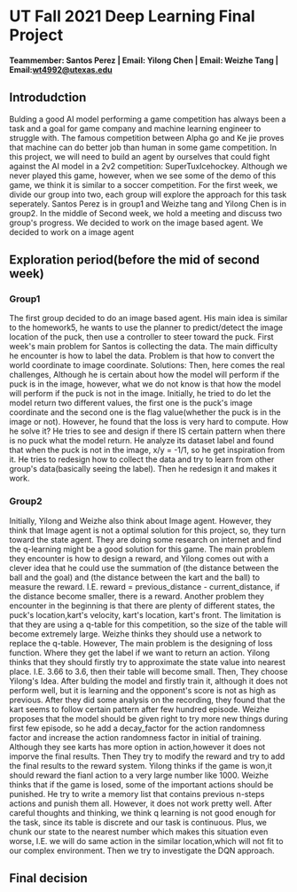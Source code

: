 # UT Fall 2021 Deep Learning Final Project

#### Teammember: Santos Perez | Email:                   Yilong Chen | Email:                   Weizhe Tang | Email:wt4992@utexas.edu                

## Introdudction 
Bulding a good AI model performing a game competition has always been a task and a goal for game company and machine learning engineer to struggle with. The famous competition between  Alpha go and Ke jie  proves that machine can do better job than human in some game competition. In this project, we will need to build an agent by ourselves that could fight against the AI model in a 2v2 competition: SuperTuxIcehockey. Although we never played this game, however, when we see some of the demo of this game, we think it is similar to a soccer competition. For the first week, we divide our group into two, each group will explore the approach for this task seperately. Santos Perez is in group1 and Weizhe tang and Yilong Chen is in group2. In the middle of Second week, we hold a meeting and discuss two group's progress. We decided to work on the image based agent.
We decided to work on a image agent

## Exploration period(before the mid of second week)
### Group1
The first group decided to do an image based agent. His main idea is similar to the homework5, he wants to use the planner to predict/detect the image location of the puck, then use a controller to steer toward the puck.
First week's main problem for Santos is collecting the data. The main difficulty he encounter is how to label the data. Problem is that how to convert the world coordinate to image coordinate. Solutions:
Then, here comes the real challenges, Although he is certain about how the model will perform if the puck is in the image, however, what we do not know is that how the model will perform if the puck is not in the image. Initially, he tried to do let the model return two different values, the first one is the puck's image coordinate and the second one is the flag value(whether the puck is in the image or not). However, he found that the loss is very hard to compute. How he solve it? He tries to see and design if there IS certain pattern when there is no puck what the model return. He analyze its dataset label and found that when the puck is not in the image, x/y = -1/1, so he get inspiration from it. He tries to redesign how to collect the data and try to learn from other group's data(basically seeing the label). Then he redesign it and makes it work.

### Group2
Initially, Yilong and Weizhe also think about Image agent. However, they think that Image agent is not a optimal solution for this project, so, they turn toward the state agent. They are doing some research on internet and find the q-learning might be a good solution for this game. The main problem they encounter is how to design a reward, and Yilong comes out with a clever idea that he could use the summation of (the distance between the ball and the goal) and (the distance between the kart and the ball) to measure the reward. I.E. reward = previous_distance - current_distance, if the distance become smaller, there is a reward. Another problem they encounter in the beginning is that there are plenty of different states, the puck's location,kart's velocity, kart's location, kart's front. The limitation is that they are using a q-table for this competition, so the size of the table will become extremely large. Weizhe thinks they should use a network to replace the q-table. However, The main problem is the designing of loss function. Where they get the label if we want to return an action. Yilong thinks that they should firstly try to approximate the state value into nearest place. I.E. 3.66 to 3.6, then their table will become small. Then, They choose Yilong's Idea. After bulding the model and firstly train it, although it does not perform well, but it is learning and the opponent's score is not as high as previous. After they did some analysis on the recording, they found that the kart seems to follow certain pattern after few hundred episode. Weizhe proposes that the model should be given right to try more new things during first few episode, so he add a decay_factor for the action randomness factor and increase the action randomness factor in initial of training. Although they see karts has more option in action,however it does not imporve the final results. Then They try to modify the reward and try to add the final results to the reward system. Yilong thinks if the game is won,it should reward the fianl action to a very large number like 1000. Weizhe thinks that if the game is losed, some of the important actions should be punished. He try to write a memory list that contains previous n-steps actions and punish them all. However, it does not work pretty well. After careful thoughts and thinking, we think q learning is not good enough for the task, since its table is discrete and our task is continuous. Plus, we chunk our state to the nearest number which makes this situation even worse, I.E. we will do same action in the similar location,which will not fit to our complex environment. Then we try to investigate the DQN approach.

## Final decision 
